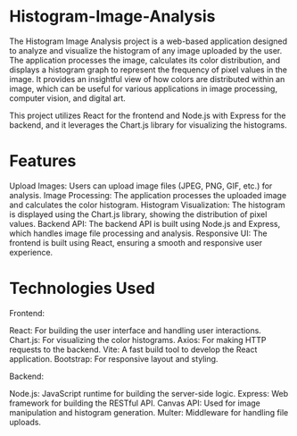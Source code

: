 # Histogram-Image-Analysis
The Histogram Image Analysis project is a web-based application designed to analyze and visualize the histogram of any image uploaded by the user. The application processes the image, calculates its color distribution, and displays a histogram graph to represent the frequency of pixel values in the image. It provides an insightful view of how colors are distributed within an image, which can be useful for various applications in image processing, computer vision, and digital art.

This project utilizes React for the frontend and Node.js with Express for the backend, and it leverages the Chart.js library for visualizing the histograms.

# Features
Upload Images: Users can upload image files (JPEG, PNG, GIF, etc.) for analysis.
Image Processing: The application processes the uploaded image and calculates the color histogram.
Histogram Visualization: The histogram is displayed using the Chart.js library, showing the distribution of pixel values.
Backend API: The backend API is built using Node.js and Express, which handles image file processing and analysis.
Responsive UI: The frontend is built using React, ensuring a smooth and responsive user experience.

# Technologies Used
Frontend:

React: For building the user interface and handling user interactions.
Chart.js: For visualizing the color histograms.
Axios: For making HTTP requests to the backend.
Vite: A fast build tool to develop the React application.
Bootstrap: For responsive layout and styling.

Backend:

Node.js: JavaScript runtime for building the server-side logic.
Express: Web framework for building the RESTful API.
Canvas API: Used for image manipulation and histogram generation.
Multer: Middleware for handling file uploads.


